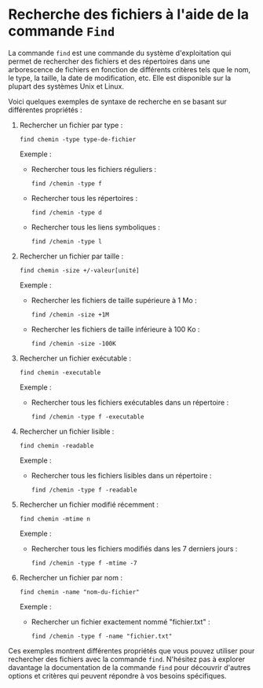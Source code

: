 # Recherche des fichiers à l'aide de la commande `Find`

La commande `find` est une commande du système d'exploitation qui permet de rechercher des fichiers et des répertoires dans une arborescence de fichiers en fonction de différents critères tels que le nom, le type, la taille, la date de modification, etc. Elle est disponible sur la plupart des systèmes Unix et Linux.

Voici quelques exemples de syntaxe de recherche en se basant sur différentes propriétés :

1. Rechercher un fichier par type :
   ```
   find chemin -type type-de-fichier
   ```
   Exemple : 
   - Rechercher tous les fichiers réguliers :
     ```
     find /chemin -type f
     ```

   - Rechercher tous les répertoires :
     ```
     find /chemin -type d
     ```

   - Rechercher tous les liens symboliques :
     ```
     find /chemin -type l
     ```

2. Rechercher un fichier par taille :
   ```
   find chemin -size +/-valeur[unité]
   ```
   Exemple : 
   - Rechercher les fichiers de taille supérieure à 1 Mo :
     ```
     find /chemin -size +1M
     ```

   - Rechercher les fichiers de taille inférieure à 100 Ko :
     ```
     find /chemin -size -100K
     ```

3. Rechercher un fichier exécutable :
   ```
   find chemin -executable
   ```
   Exemple :
   - Rechercher tous les fichiers exécutables dans un répertoire :
     ```
     find /chemin -type f -executable
     ```

4. Rechercher un fichier lisible :
   ```
   find chemin -readable
   ```
   Exemple :
   - Rechercher tous les fichiers lisibles dans un répertoire :
     ```
     find /chemin -type f -readable
     ```

5. Rechercher un fichier modifié récemment :
   ```
   find chemin -mtime n
   ```
   Exemple :
   - Rechercher tous les fichiers modifiés dans les 7 derniers jours :
     ```
     find /chemin -type f -mtime -7
     ```

6. Rechercher un fichier par nom :
   ```
   find chemin -name "nom-du-fichier"
   ```
   Exemple :
   - Rechercher un fichier exactement nommé "fichier.txt" :
     ```
     find /chemin -type f -name "fichier.txt"
     ```

Ces exemples montrent différentes propriétés que vous pouvez utiliser pour rechercher des fichiers avec la commande `find`. N'hésitez pas à explorer davantage la documentation de la commande `find` pour découvrir d'autres options et critères qui peuvent répondre à vos besoins spécifiques.
